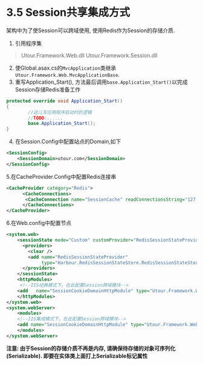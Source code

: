 # 3.5 Session共享集成方式
架构中为了使Session可以跨域使用, 使用Redis作为Session的存储介质.
1. 引用程序集
> Utour.Framework.Web.dll
> Utour.Framework.Session.dll
2. 使Global.asax.cs的```MvcApplication```类继承```Utour.Framework.Web.MvcApplicationBase```.
3. 重写Application_Start(), 方法最后调用```base.Application_Start()```以完成Session存储Redis准备工作
```C#
protected override void Application_Start()
{
		//这儿写应用程序启动时的逻辑
		//TODO:......
		base.Application_Start();
}
```
4. 在Session.Config中配置站点的Domain,如下
```xml
<SessionConfig>
    <SessionDomain>utour.com</SessionDomain>
</SessionConfig>
```
5.在CacheProvider.Config中配置Redis连接串
```xml
<CacheProvider category="Redis">
      <CacheConnections>
       <CacheConnection name="SessionCache" readConnectionsString="127.0.0.1:6379"  writeConnectionsString="127.0.0.1:6379" maxWirtePoolSize="100" maxReadPoolSize="100" regionName="0"/>
      </CacheConnections>
</CacheProvider>
```
6.在Web.config中配置节点
```xml
<system.web>
    <sessionState mode="Custom" customProvider="RedisSessionStateProvider">
      <providers>
        <clear />
        <add name="RedisSessionStateProvider"
             type="Harbour.RedisSessionStateStore.RedisSessionStateStoreProvider"/>
      </providers>
    </sessionState>
    <httpModules>
     <!--IIS经典模式下，在此配置Session跨域模块-->
    <add   name="SessionCookieDomainHttpModule" type="Utour.Framework.Web.SessionCookieDomainHttpModule,Utour.Framework.Web"/>
    </httpModules>
</system.web>
<system.webServer>
    <modules>
    <!--IIS集成模式下，在此配置Session跨域模块-->      
    <add name="SessionCookieDomainHttpModule" type="Utour.Framework.Web.SessionCookieDomainHttpModule,Utour.Framework.Web"/>
    </modules>
</system.webServer>
```
**注意: 由于Session的存储介质不再是内存, 请确保待存储的对象可序列化(Serializable).
即要在实体类上面打上Serializable标记属性**

